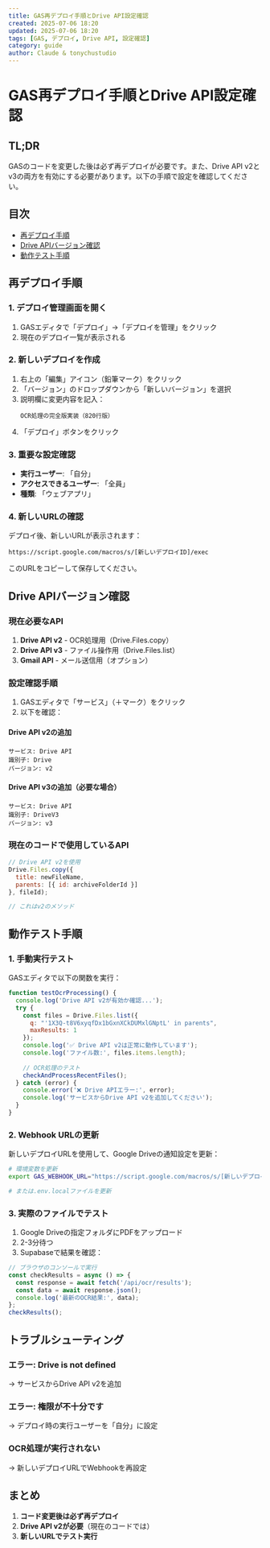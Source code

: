 ```yaml
---
title: GAS再デプロイ手順とDrive API設定確認
created: 2025-07-06 18:20
updated: 2025-07-06 18:20
tags: [GAS, デプロイ, Drive API, 設定確認]
category: guide
author: Claude & tonychustudio
---
```


# GAS再デプロイ手順とDrive API設定確認

## TL;DR

GASのコードを変更した後は必ず再デプロイが必要です。また、Drive API v2とv3の両方を有効にする必要があります。以下の手順で設定を確認してください。

## 目次

- [再デプロイ手順](#再デプロイ手順)
- [Drive APIバージョン確認](#drive-apiバージョン確認)
- [動作テスト手順](#動作テスト手順)

## 再デプロイ手順

### 1. デプロイ管理画面を開く

1. GASエディタで「デプロイ」→「デプロイを管理」をクリック
2. 現在のデプロイ一覧が表示される

### 2. 新しいデプロイを作成

1. 右上の「編集」アイコン（鉛筆マーク）をクリック
2. 「バージョン」のドロップダウンから「新しいバージョン」を選択
3. 説明欄に変更内容を記入：
   ```
   OCR処理の完全版実装（820行版）
   ```
4. 「デプロイ」ボタンをクリック

### 3. 重要な設定確認

- **実行ユーザー**: 「自分」
- **アクセスできるユーザー**: 「全員」
- **種類**: 「ウェブアプリ」

### 4. 新しいURLの確認

デプロイ後、新しいURLが表示されます：
```
https://script.google.com/macros/s/[新しいデプロイID]/exec
```

このURLをコピーして保存してください。

## Drive APIバージョン確認

### 現在必要なAPI

1. **Drive API v2** - OCR処理用（Drive.Files.copy）
2. **Drive API v3** - ファイル操作用（Drive.Files.list）
3. **Gmail API** - メール送信用（オプション）

### 設定確認手順

1. GASエディタで「サービス」（＋マーク）をクリック
2. 以下を確認：

#### Drive API v2の追加
```
サービス: Drive API
識別子: Drive
バージョン: v2
```

#### Drive API v3の追加（必要な場合）
```
サービス: Drive API
識別子: DriveV3
バージョン: v3
```

### 現在のコードで使用しているAPI

```javascript
// Drive API v2を使用
Drive.Files.copy({
  title: newFileName,
  parents: [{ id: archiveFolderId }]
}, fileId);

// これはv2のメソッド
```

## 動作テスト手順

### 1. 手動実行テスト

GASエディタで以下の関数を実行：

```javascript
function testOcrProcessing() {
  console.log('Drive API v2が有効か確認...');
  try {
    const files = Drive.Files.list({
      q: "'1X3Q-t8V6xyqfDx1bGxnXCkDUMxlGNptL' in parents",
      maxResults: 1
    });
    console.log('✅ Drive API v2は正常に動作しています');
    console.log('ファイル数:', files.items.length);
    
    // OCR処理のテスト
    checkAndProcessRecentFiles();
  } catch (error) {
    console.error('❌ Drive APIエラー:', error);
    console.log('サービスからDrive API v2を追加してください');
  }
}
```

### 2. Webhook URLの更新

新しいデプロイURLを使用して、Google Driveの通知設定を更新：

```bash
# 環境変数を更新
export GAS_WEBHOOK_URL="https://script.google.com/macros/s/[新しいデプロイID]/exec"

# または.env.localファイルを更新
```

### 3. 実際のファイルでテスト

1. Google Driveの指定フォルダにPDFをアップロード
2. 2-3分待つ
3. Supabaseで結果を確認：

```javascript
// ブラウザのコンソールで実行
const checkResults = async () => {
  const response = await fetch('/api/ocr/results');
  const data = await response.json();
  console.log('最新のOCR結果:', data);
};
checkResults();
```

## トラブルシューティング

### エラー: Drive is not defined

→ サービスからDrive API v2を追加

### エラー: 権限が不十分です

→ デプロイ時の実行ユーザーを「自分」に設定

### OCR処理が実行されない

→ 新しいデプロイURLでWebhookを再設定

## まとめ

1. **コード変更後は必ず再デプロイ**
2. **Drive API v2が必要**（現在のコードでは）
3. **新しいURLでテスト実行**